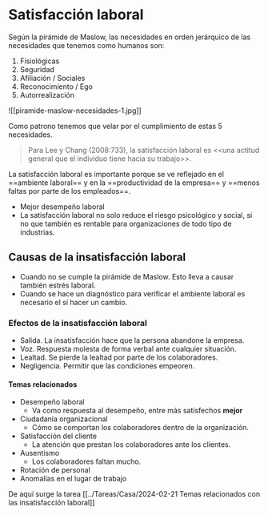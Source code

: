 # Satisfacción laboral
Según la pirámide de Maslow, las necesidades en orden jerárquico de las necesidades que tenemos como humanos son:  
1. Fisiológicas
2. Seguridad
3. Afiliación / Sociales
4. Reconocimiento / Ego
5. Autorrealización

![[piramide-maslow-necesidades-1.jpg]]

Como patrono tenemos que velar por el cumplimiento de estas 5 necesidades.

> Para Lee y Chang (2008:733), la satisfacción laboral es \<\<una actitud general que el individuo tiene hacia su trabajo\>\>.

La satisfacción laboral es importante porque se ve reflejado en el ==ambiente laboral== y en la ==productividad de la empresa== y ==menos faltas por parte de los empleados==.
+ Mejor desempeño laboral
+ La satisfacción laboral no solo reduce el riesgo psicológico y social, si no que también es rentable para organizaciones de todo tipo de industrias.

## Causas de la insatisfacción laboral
- Cuando no se cumple la pirámide de Maslow. Esto lleva a causar también estrés laboral.
- Cuando se hace un diagnóstico para verificar el ambiente laboral es necesario el sí hacer un cambio.

### Efectos de la insatisfacción laboral
- Salida. La insatisfacción hace que la persona abandone la empresa.
- Voz. Respuesta molesta de forma verbal ante cualquier situación.
- Lealtad. Se pierde la lealtad por parte de los colaboradores.
- Negligencia. Permitir que las condiciones empeoren.

#### Temas relacionados
- Desempeño laboral
	- Va como respuesta al desempeño, entre más satisfechos **mejor**
- Ciudadanía organizacional
	- Cómo se comportan los colaboradores dentro de la organización.
- Satisfacción del cliente
	- La atención que prestan los colaboradores ante los clientes.
- Ausentismo
	- Los colaboradores faltan mucho.
- Rotación de personal
- Anomalías en el lugar de trabajo

De aquí surge la tarea [[../Tareas/Casa/2024-02-21 Temas relacionados con las insatisfacción laboral]]
